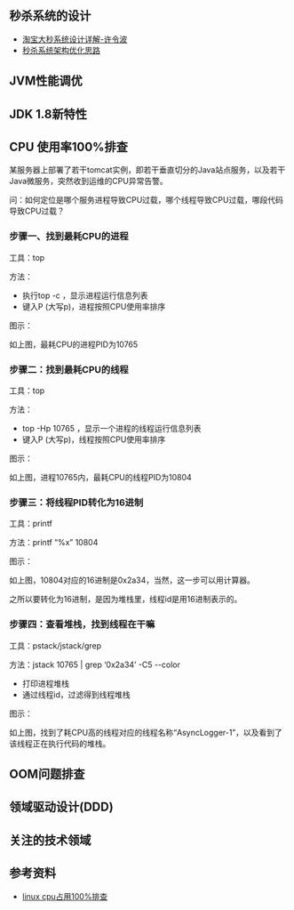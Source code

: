 
## 秒杀系统的设计
* [淘宝大秒系统设计详解-许令波](https://mp.weixin.qq.com/s?__biz=MzI3MzEzMDI1OQ==&mid=2651815451&idx=1&sn=141001dbadf3efc5f791735496d4a329&chksm=f0dc2867c7aba1714878dbc2ab1a33eac7fc5933f072b31e37a93071af485d06cb24774a2e25&mpshare=1&scene=1&srcid=11220PBqTM2PrSZL09WmzT1r)
* [秒杀系统架构优化思路](https://mp.weixin.qq.com/s/5aMN9SqaWa57rYGgtdAF_A)

## JVM性能调优

## JDK 1.8新特性

## CPU 使用率100%排查
某服务器上部署了若干tomcat实例，即若干垂直切分的Java站点服务，以及若干Java微服务，突然收到运维的CPU异常告警。

问：如何定位是哪个服务进程导致CPU过载，哪个线程导致CPU过载，哪段代码导致CPU过载？

### 步骤一、找到最耗CPU的进程
工具：top

方法：
* 执行top -c ，显示进程运行信息列表
* 键入P (大写p)，进程按照CPU使用率排序

图示：

如上图，最耗CPU的进程PID为10765

### 步骤二：找到最耗CPU的线程
工具：top

方法：
* top -Hp 10765 ，显示一个进程的线程运行信息列表
* 键入P (大写p)，线程按照CPU使用率排序

图示：

如上图，进程10765内，最耗CPU的线程PID为10804

### 步骤三：将线程PID转化为16进制

工具：printf

方法：printf “%x” 10804

图示：

如上图，10804对应的16进制是0x2a34，当然，这一步可以用计算器。

之所以要转化为16进制，是因为堆栈里，线程id是用16进制表示的。

### 步骤四：查看堆栈，找到线程在干嘛

工具：pstack/jstack/grep

方法：jstack 10765 | grep ‘0x2a34’ -C5 --color

* 打印进程堆栈
* 通过线程id，过滤得到线程堆栈

图示：

如上图，找到了耗CPU高的线程对应的线程名称“AsyncLogger-1”，以及看到了该线程正在执行代码的堆栈。


## OOM问题排查

## 领域驱动设计(DDD)

## 关注的技术领域

## 参考资料
* [linux cpu占用100%排查](https://blog.csdn.net/qinshi501/article/details/77442770)

